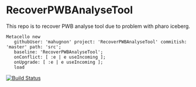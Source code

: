 # RecoverPWBAnalyseTool
This repo is to recover PWB analyse tool due to problem with pharo iceberg.

```Smalltalk
Metacello new
   githubUser: 'mahugnon' project: 'RecoverPWBAnalyseTool' commitish: 'master' path: 'src';
   baseline: 'RecoverPWBAnalyseTool';
   onConflict: [ :e | e useIncoming ];
   onUpgrade: [ :e | e useIncoming ];       
   load   
```
[![Build Status](https://travis-ci.org/mahugnon/RecoverPWBAnalyseTool.svg?branch=master)](https://travis-ci.org/mahugnon/RecoverPWBAnalyseTool)
